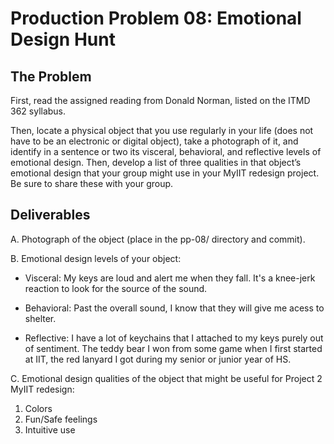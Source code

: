 # Production Problem 08: Emotional Design Hunt

## The Problem

First, read the assigned reading from Donald Norman, listed on the ITMD 362 syllabus.

Then, locate a physical object that you use regularly in your life (does not have to be an electronic or digital object), take a photograph of it, and identify in a sentence or two its visceral, behavioral, and reflective levels of emotional design. Then, develop a list of three qualities in that object’s emotional design that your group might use in your MyIIT redesign project. Be sure to share these with your group.

## Deliverables

A. Photograph of the object (place in the pp-08/ directory and commit).

B. Emotional design levels of your object:

* Visceral: My keys are loud and alert me when they fall. It's a knee-jerk reaction to look for the source of the sound.

* Behavioral: Past the overall sound, I know that they will give me acess to shelter.

* Reflective: I have a lot of keychains that I attached to my keys purely out of sentiment. The teddy bear I won from some game when I first started at IIT, the red lanyard I got during my senior or junior year of HS.

C.  Emotional design qualities of the object that might be useful for Project 2 MyIIT redesign:

1. Colors
2. Fun/Safe feelings
3. Intuitive use
